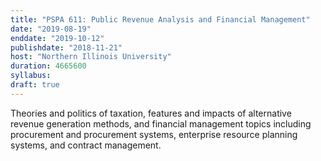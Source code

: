 ```yaml
---
title: "PSPA 611: Public Revenue Analysis and Financial Management"
date: "2019-08-19"
enddate: "2019-10-12"
publishdate: "2018-11-21"
host: "Northern Illinois University"
duration: 4665600
syllabus:
draft: true
---
```


Theories and politics of taxation, features and impacts of alternative revenue generation methods, and financial management topics including procurement and procurement systems, enterprise resource planning systems, and contract management.
